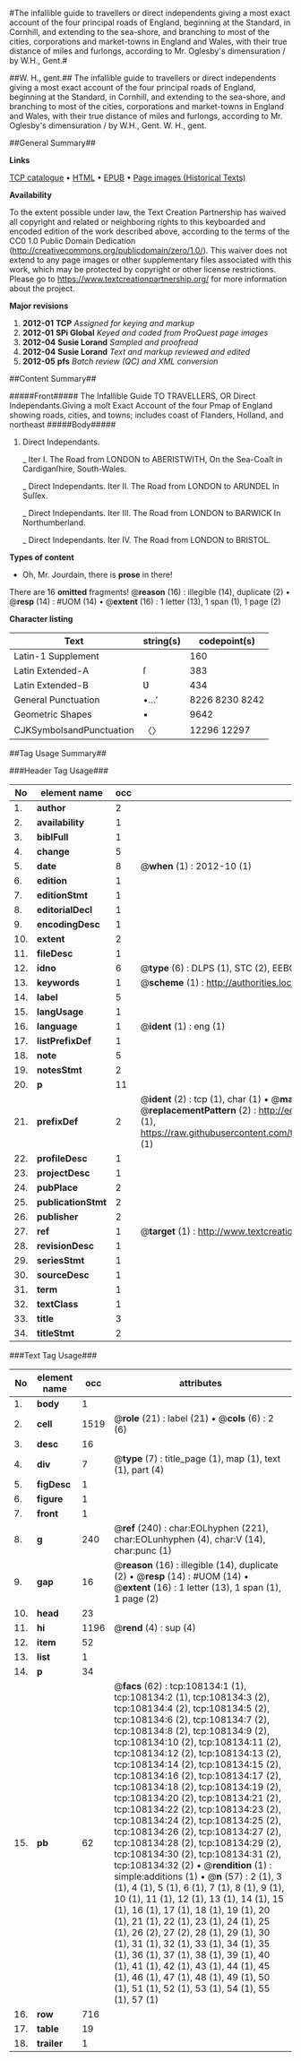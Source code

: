 #The infallible guide to travellers or direct independents giving a most exact account of the four principal roads of England, beginning at the Standard, in Cornhill, and extending to the sea-shore, and branching to most of the cities, corporations and market-towns in England and Wales, with their true distance of miles and furlongs, according to Mr. Oglesby's dimensuration / by W.H., Gent.#

##W. H., gent.##
The infallible guide to travellers or direct independents giving a most exact account of the four principal roads of England, beginning at the Standard, in Cornhill, and extending to the sea-shore, and branching to most of the cities, corporations and market-towns in England and Wales, with their true distance of miles and furlongs, according to Mr. Oglesby's dimensuration / by W.H., Gent.
W. H., gent.

##General Summary##

**Links**

[TCP catalogue](http://www.ota.ox.ac.uk/tcp/)  • 
[HTML](http://tei.it.ox.ac.uk/tcp/Texts-HTML/free/A43/A43412.html)  • 
[EPUB](http://tei.it.ox.ac.uk/tcp/Texts-EPUB/free/A43/A43412.epub) • 
[Page images (Historical Texts)](https://historicaltexts.jisc.ac.uk/eebo-18665185e)

**Availability**

To the extent possible under law, the Text Creation Partnership has waived all copyright and related or neighboring rights to this keyboarded and encoded edition of the work described above, according to the terms of the CC0 1.0 Public Domain Dedication (http://creativecommons.org/publicdomain/zero/1.0/). This waiver does not extend to any page images or other supplementary files associated with this work, which may be protected by copyright or other license restrictions. Please go to https://www.textcreationpartnership.org/ for more information about the project.

**Major revisions**

1. __2012-01__ __TCP__ *Assigned for keying and markup*
1. __2012-01__ __SPi Global__ *Keyed and coded from ProQuest page images*
1. __2012-04__ __Susie Lorand__ *Sampled and proofread*
1. __2012-04__ __Susie Lorand__ *Text and markup reviewed and edited*
1. __2012-05__ __pfs__ *Batch review (QC) and XML conversion*

##Content Summary##

#####Front#####
The Infallible Guide TO TRAVELLERS, OR Direct Independants.Giving a moſt Exact Account of the four Pmap of England showing roads, cities, and towns; includes coast of Flanders, Holland, and northeast 
#####Body#####

1. Direct Independants.

    _ Iter I. The Road from LONDON to ABERISTWITH, On the Sea-Coaſt in Cardiganſhire, South-Wales.

    _ Direct Independants. Iter II. The Road from LONDON to ARUNDEL In Suſſex.

    _ Direct Independants. Iter III. The Road from LONDON to BARWICK In Northumberland.

    _ Direct Independants. Iter IV. The Road from LONDON to BRISTOL.

**Types of content**

  * Oh, Mr. Jourdain, there is **prose** in there!

There are 16 **omitted** fragments! 
 @__reason__ (16) : illegible (14), duplicate (2)  •  @__resp__ (14) : #UOM (14)  •  @__extent__ (16) : 1 letter (13), 1 span (1), 1 page (2)

**Character listing**


|Text|string(s)|codepoint(s)|
|---|---|---|
|Latin-1 Supplement| |160|
|Latin Extended-A|ſ|383|
|Latin Extended-B|Ʋ|434|
|General Punctuation|•…′|8226 8230 8242|
|Geometric Shapes|▪|9642|
|CJKSymbolsandPunctuation|〈〉|12296 12297|

##Tag Usage Summary##

###Header Tag Usage###

|No|element name|occ|attributes|
|---|---|---|---|
|1.|__author__|2||
|2.|__availability__|1||
|3.|__biblFull__|1||
|4.|__change__|5||
|5.|__date__|8| @__when__ (1) : 2012-10 (1)|
|6.|__edition__|1||
|7.|__editionStmt__|1||
|8.|__editorialDecl__|1||
|9.|__encodingDesc__|1||
|10.|__extent__|2||
|11.|__fileDesc__|1||
|12.|__idno__|6| @__type__ (6) : DLPS (1), STC (2), EEBO-CITATION (1), OCLC (1), VID (1)|
|13.|__keywords__|1| @__scheme__ (1) : http://authorities.loc.gov/ (1)|
|14.|__label__|5||
|15.|__langUsage__|1||
|16.|__language__|1| @__ident__ (1) : eng (1)|
|17.|__listPrefixDef__|1||
|18.|__note__|5||
|19.|__notesStmt__|2||
|20.|__p__|11||
|21.|__prefixDef__|2| @__ident__ (2) : tcp (1), char (1)  •  @__matchPattern__ (2) : ([0-9\-]+):([0-9IVX]+) (1), (.+) (1)  •  @__replacementPattern__ (2) : http://eebo.chadwyck.com/downloadtiff?vid=$1&page=$2 (1), https://raw.githubusercontent.com/textcreationpartnership/Texts/master/tcpchars.xml#$1 (1)|
|22.|__profileDesc__|1||
|23.|__projectDesc__|1||
|24.|__pubPlace__|2||
|25.|__publicationStmt__|2||
|26.|__publisher__|2||
|27.|__ref__|1| @__target__ (1) : http://www.textcreationpartnership.org/docs/. (1)|
|28.|__revisionDesc__|1||
|29.|__seriesStmt__|1||
|30.|__sourceDesc__|1||
|31.|__term__|1||
|32.|__textClass__|1||
|33.|__title__|3||
|34.|__titleStmt__|2||


###Text Tag Usage###

|No|element name|occ|attributes|
|---|---|---|---|
|1.|__body__|1||
|2.|__cell__|1519| @__role__ (21) : label (21)  •  @__cols__ (6) : 2 (6)|
|3.|__desc__|16||
|4.|__div__|7| @__type__ (7) : title_page (1), map (1), text (1), part (4)|
|5.|__figDesc__|1||
|6.|__figure__|1||
|7.|__front__|1||
|8.|__g__|240| @__ref__ (240) : char:EOLhyphen (221), char:EOLunhyphen (4), char:V (14), char:punc (1)|
|9.|__gap__|16| @__reason__ (16) : illegible (14), duplicate (2)  •  @__resp__ (14) : #UOM (14)  •  @__extent__ (16) : 1 letter (13), 1 span (1), 1 page (2)|
|10.|__head__|23||
|11.|__hi__|1196| @__rend__ (4) : sup (4)|
|12.|__item__|52||
|13.|__list__|1||
|14.|__p__|34||
|15.|__pb__|62| @__facs__ (62) : tcp:108134:1 (1), tcp:108134:2 (1), tcp:108134:3 (2), tcp:108134:4 (2), tcp:108134:5 (2), tcp:108134:6 (2), tcp:108134:7 (2), tcp:108134:8 (2), tcp:108134:9 (2), tcp:108134:10 (2), tcp:108134:11 (2), tcp:108134:12 (2), tcp:108134:13 (2), tcp:108134:14 (2), tcp:108134:15 (2), tcp:108134:16 (2), tcp:108134:17 (2), tcp:108134:18 (2), tcp:108134:19 (2), tcp:108134:20 (2), tcp:108134:21 (2), tcp:108134:22 (2), tcp:108134:23 (2), tcp:108134:24 (2), tcp:108134:25 (2), tcp:108134:26 (2), tcp:108134:27 (2), tcp:108134:28 (2), tcp:108134:29 (2), tcp:108134:30 (2), tcp:108134:31 (2), tcp:108134:32 (2)  •  @__rendition__ (1) : simple:additions (1)  •  @__n__ (57) : 2 (1), 3 (1), 4 (1), 5 (1), 6 (1), 7 (1), 8 (1), 9 (1), 10 (1), 11 (1), 12 (1), 13 (1), 14 (1), 15 (1), 16 (1), 17 (1), 18 (1), 19 (1), 20 (1), 21 (1), 22 (1), 23 (1), 24 (1), 25 (1), 26 (2), 27 (2), 28 (1), 29 (1), 30 (1), 31 (1), 32 (1), 33 (1), 34 (1), 35 (1), 36 (1), 37 (1), 38 (1), 39 (1), 40 (1), 41 (1), 42 (1), 43 (1), 44 (1), 45 (1), 46 (1), 47 (1), 48 (1), 49 (1), 50 (1), 51 (1), 52 (1), 53 (1), 54 (1), 55 (1), 57 (1)|
|16.|__row__|716||
|17.|__table__|19||
|18.|__trailer__|1||
